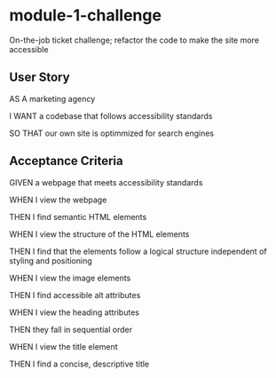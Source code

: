# module-1-challenge
On-the-job ticket challenge; refactor the code to make the site more accessible

## User Story
AS A marketing agency

I WANT a codebase that follows accessibility standards

SO THAT our own site is optimmized for search engines

## Acceptance Criteria
GIVEN a webpage that meets accessibility standards

WHEN I view the webpage

THEN I find semantic HTML elements

WHEN I view the structure of the HTML elements

THEN I find that the elements follow a logical structure independent of styling and positioning

WHEN I view the image elements

THEN I find accessible alt attributes

WHEN I view the heading attributes

THEN they fall in sequential order

WHEN I view the title element

THEN I find a concise, descriptive title
